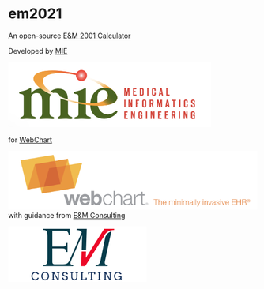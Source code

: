 # em2021

An open-source [E&M 2001 Calculator](https://mieweb.github.io/em2021/outpatient.html)


Developed by [MIE](https://www.mieweb.com/)  

![MIE logo](logos/mie.png)

for [WebChart](https://webchartnow.com)

![WebChart logo](logos/webchart.png)
with guidance from [E&M Consulting](https://eandmconsulting.com/)

![E&M Consulting logo](logos/em.png)
